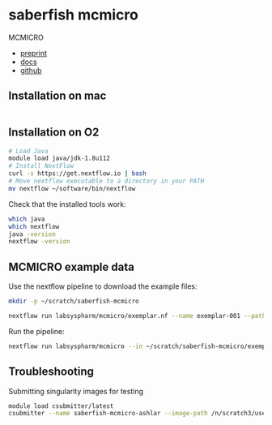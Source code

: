 # saberfish mcmicro

MCMICRO
- [preprint](https://www.biorxiv.org/content/10.1101/2021.03.15.435473v1.full.pdf+html)
- [docs](https://mcmicro.org/)
- [github](https://github.com/labsyspharm/mcmicro)

## Installation on mac

```sh

```

## Installation on O2

```sh
# Load Java
module load java/jdk-1.8u112
# Install NextFlow
curl -s https://get.nextflow.io | bash
# Move nextflow executable to a directory in your PATH
mv nextflow ~/software/bin/nextflow
```

Check that the installed tools work:

```sh
which java
which nextflow
java -version
nextflow -version
```

## MCMICRO example data

Use the nextflow pipeline to download the example files:

```sh
mkdir -p ~/scratch/saberfish-mcmicro

nextflow run labsyspharm/mcmicro/exemplar.nf --name exemplar-001 --path ~/scratch/saberfish-mcmicro
```

Run the pipeline:
```sh
nextflow run labsyspharm/mcmicro --in ~/scratch/saberfish-mcmicro/exemplar-001 -w ~/scratch/saberfish-mcmicro/work -c ~/scratch/saberfish-mcmicro/mk596.config -with-report "~/scratch/saberfish-mcmicro/reports/$USER-$(date -Is).html"
```

## Troubleshooting

Submitting singularity images for testing

```sh
module load csubmitter/latest
csubmitter --name saberfish-mcmicro-ashlar --image-path /n/scratch3/users/m/mk596/saberfish-mcmicro/singularity/labsyspharm-ashlar-1.13.0.img
```